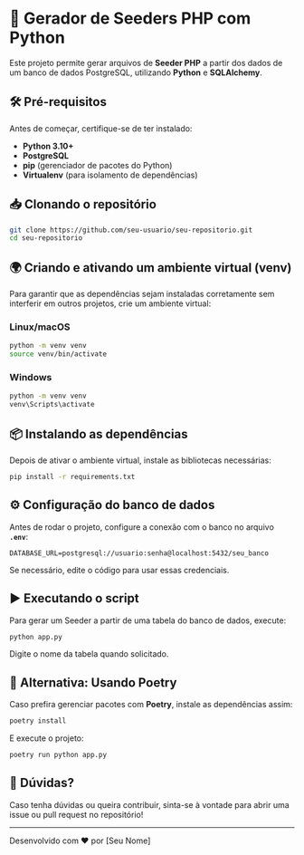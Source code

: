 # 🚀 Gerador de Seeders PHP com Python

Este projeto permite gerar arquivos de **Seeder PHP** a partir dos dados de um banco de dados PostgreSQL, utilizando **Python** e **SQLAlchemy**.

## 🛠️ Pré-requisitos
Antes de começar, certifique-se de ter instalado:
- **Python 3.10+**
- **PostgreSQL**
- **pip** (gerenciador de pacotes do Python)
- **Virtualenv** (para isolamento de dependências)

## 📥 Clonando o repositório
```bash
git clone https://github.com/seu-usuario/seu-repositorio.git
cd seu-repositorio
```

## 🌍 Criando e ativando um ambiente virtual (venv)
Para garantir que as dependências sejam instaladas corretamente sem interferir em outros projetos, crie um ambiente virtual:

### **Linux/macOS**
```bash
python -m venv venv
source venv/bin/activate
```

### **Windows**
```bash
python -m venv venv
venv\Scripts\activate
```

## 📦 Instalando as dependências
Depois de ativar o ambiente virtual, instale as bibliotecas necessárias:
```bash
pip install -r requirements.txt
```

## ⚙️ Configuração do banco de dados
Antes de rodar o projeto, configure a conexão com o banco no arquivo **`.env`**:

```
DATABASE_URL=postgresql://usuario:senha@localhost:5432/seu_banco
```

Se necessário, edite o código para usar essas credenciais.

## ▶️ Executando o script
Para gerar um Seeder a partir de uma tabela do banco de dados, execute:
```bash
python app.py
```
Digite o nome da tabela quando solicitado.

## 🚀 Alternativa: Usando Poetry
Caso prefira gerenciar pacotes com **Poetry**, instale as dependências assim:
```bash
poetry install
```
E execute o projeto:
```bash
poetry run python app.py
```

## 🎯 Dúvidas?
Caso tenha dúvidas ou queira contribuir, sinta-se à vontade para abrir uma issue ou pull request no repositório!

---
Desenvolvido com ❤️ por [Seu Nome]


